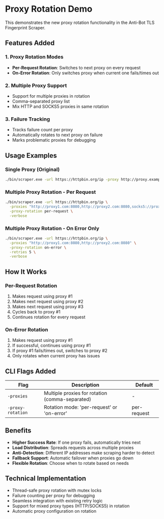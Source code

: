 # Proxy Rotation Demo

This demonstrates the new proxy rotation functionality in the Anti-Bot TLS Fingerprint Scraper.

## Features Added

### 1. **Proxy Rotation Modes**
- **Per-Request Rotation**: Switches to next proxy on every request
- **On-Error Rotation**: Only switches proxy when current one fails/times out

### 2. **Multiple Proxy Support**
- Support for multiple proxies in rotation
- Comma-separated proxy list
- Mix HTTP and SOCKS5 proxies in same rotation

### 3. **Failure Tracking**
- Tracks failure count per proxy
- Automatically rotates to next proxy on failure
- Marks problematic proxies for debugging

## Usage Examples

### Single Proxy (Original)
```bash
./bin/scraper.exe -url https://httpbin.org/ip -proxy http://proxy.example.com:8080
```

### Multiple Proxy Rotation - Per Request
```bash
./bin/scraper.exe -url https://httpbin.org/ip \
  -proxies "http://proxy1.com:8080,http://proxy2.com:8080,socks5://proxy3.com:1080" \
  -proxy-rotation per-request \
  -verbose
```

### Multiple Proxy Rotation - On Error Only
```bash
./bin/scraper.exe -url https://httpbin.org/ip \
  -proxies "http://proxy1.com:8080,http://proxy2.com:8080" \
  -proxy-rotation on-error \
  -retries 5 \
  -verbose
```

## How It Works

### Per-Request Rotation
1. Makes request using proxy #1
2. Makes next request using proxy #2  
3. Makes next request using proxy #3
4. Cycles back to proxy #1
5. Continues rotation for every request

### On-Error Rotation  
1. Makes request using proxy #1
2. If successful, continues using proxy #1
3. If proxy #1 fails/times out, switches to proxy #2
4. Only rotates when current proxy has issues

## CLI Flags Added

| Flag | Description | Default |
|------|-------------|---------|
| `-proxies` | Multiple proxies for rotation (comma-separated) | - |
| `-proxy-rotation` | Rotation mode: 'per-request' or 'on-error' | per-request |

## Benefits

- **Higher Success Rate**: If one proxy fails, automatically tries next
- **Load Distribution**: Spreads requests across multiple proxies
- **Anti-Detection**: Different IP addresses make scraping harder to detect
- **Fallback Support**: Automatic failover when proxies go down
- **Flexible Rotation**: Choose when to rotate based on needs

## Technical Implementation

- Thread-safe proxy rotation with mutex locks
- Failure counting per proxy for debugging
- Seamless integration with existing retry logic
- Support for mixed proxy types (HTTP/SOCKS5) in rotation
- Automatic proxy configuration on rotation
